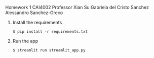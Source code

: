 Homework 1
CAI4002
Professor Xian Su
Gabriela del Cristo Sanchez
Alessandro Sanchez-Greco

1. Install the requirements

   ```
   $ pip install -r requirements.txt
   ```

2. Run the app

   ```
   $ streamlit run streamlit_app.py
   ```
